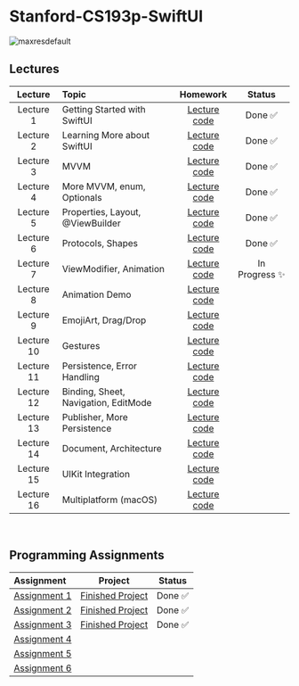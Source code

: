 # Stanford-CS193p-SwiftUI
![maxresdefault](https://user-images.githubusercontent.com/87092187/236336253-b839739e-2d1c-42ba-bbc4-3583af70cff4.jpg)

## Lectures
| Lecture     | Topic                                                 | Homework          | Status   |
| :----:      | :---                                                  | :----:            | :----:   |
| Lecture 1   | Getting Started with SwiftUI                          | [Lecture code](https://github.com/maksim-mitrofanov/CS193p-SwiftUI/tree/main/Lectures/Lecture%201)      | Done ✅  |
| Lecture 2   | Learning More about SwiftUI                           | [Lecture code](https://github.com/maksim-mitrofanov/CS193p-SwiftUI/tree/main/Lectures/Lecture%202)      | Done ✅  |
| Lecture 3   | MVVM                                                  | [Lecture code](https://github.com/maksim-mitrofanov/CS193p-SwiftUI/tree/main/Lectures/Lecture%203)      | Done ✅  |
| Lecture 4   | More MVVM, enum, Optionals                            | [Lecture code](https://github.com/maksim-mitrofanov/CS193p-SwiftUI/tree/main/Lectures/Lecture%204)      | Done ✅  |
| Lecture 5   | Properties, Layout, @ViewBuilder                      | [Lecture code](https://github.com/maksim-mitrofanov/CS193p-SwiftUI/tree/main/Lectures/Lecture%205)      | Done ✅  |
| Lecture 6   | Protocols, Shapes                                     | [Lecture code](https://github.com/maksim-mitrofanov/CS193p-SwiftUI/tree/main/Lectures/Lecture%206)      | Done ✅  |
| Lecture 7   | ViewModifier, Animation                               | [Lecture code](https://github.com/maksim-mitrofanov/CS193p-SwiftUI/tree/main/Lectures/Lecture%207)      | In Progress ✨ |
| Lecture 8   | Animation Demo                                        | [Lecture code](https://github.com/maksim-mitrofanov/CS193p-SwiftUI/tree/main/Lectures/Lecture%208)      |        |                     
| Lecture 9   | EmojiArt, Drag/Drop                                   | [Lecture code](https://github.com/maksim-mitrofanov/CS193p-SwiftUI/tree/main/Lectures/Lecture%209)      |        |
| Lecture 10  | Gestures                                              | [Lecture code](https://github.com/maksim-mitrofanov/CS193p-SwiftUI/tree/main/Lectures/Lecture%2010)      |        |
| Lecture 11  | Persistence, Error Handling                           | [Lecture code](https://github.com/maksim-mitrofanov/CS193p-SwiftUI/tree/main/Lectures/Lecture%2011)      |        |
| Lecture 12  | Binding, Sheet, Navigation, EditMode                  | [Lecture code](https://github.com/maksim-mitrofanov/CS193p-SwiftUI/tree/main/Lectures/Lecture%2012)      |        |
| Lecture 13  | Publisher, More Persistence                           | [Lecture code](https://github.com/maksim-mitrofanov/CS193p-SwiftUI/tree/main/Lectures/Lecture%2013)      |        |
| Lecture 14  | Document, Architecture                                | [Lecture code](https://github.com/maksim-mitrofanov/CS193p-SwiftUI/tree/main/Lectures/Lecture%2014)      |        |
| Lecture 15  | UIKit Integration                                     | [Lecture code](https://github.com/maksim-mitrofanov/CS193p-SwiftUI/tree/main/Lectures/Lecture%2015)      |        |
| Lecture 16  | Multiplatform (macOS)                                 | [Lecture code](https://github.com/maksim-mitrofanov/CS193p-SwiftUI/tree/main/Lectures/Lecture%2016)      |        |
<br>

## Programming Assignments
| Assignment                                                                                                                |  Project |  Status   |                                                                                                  
| :----                                                                                                                     | :----:    |  :----:   |                                                                                                      
| [Assignment 1](https://cs193p.sites.stanford.edu/sites/g/files/sbiybj16636/files/media/file/assignment_1.pdf)             | [Finished Project](https://github.com/maksim-mitrofanov/CS193p-SwiftUI/blob/main/Assignments/Assignment%201/Assignment%201.md) | Done ✅  |
| [Assignment 2](https://cs193p.sites.stanford.edu/sites/g/files/sbiybj16636/files/media/file/Assignment%202.pdf)           | [Finished Project](https://github.com/maksim-mitrofanov/CS193p-SwiftUI/blob/main/Assignments/Assignment%202/Assignment%202.md) | Done ✅  |    
| [Assignment 3](https://cs193p.sites.stanford.edu/sites/g/files/sbiybj16636/files/media/file/assignment_3_0.pdf)           | [Finished Project](https://github.com/maksim-mitrofanov/CS193p-SwiftUI/blob/main/Assignments/Assignment%203/Assignment%203.md) | Done ✅ |
| [Assignment 4](https://cs193p.sites.stanford.edu/sites/g/files/sbiybj16636/files/media/file/assignment_4_0.pdf)           |          |                   |
| [Assignment 5](https://cs193p.sites.stanford.edu/sites/g/files/sbiybj16636/files/media/file/assignment_5_0.pdf)           |          |                  |
| [Assignment 6](https://cs193p.sites.stanford.edu/sites/g/files/sbiybj16636/files/media/file/assignment_6.pdf)             |          |           |
